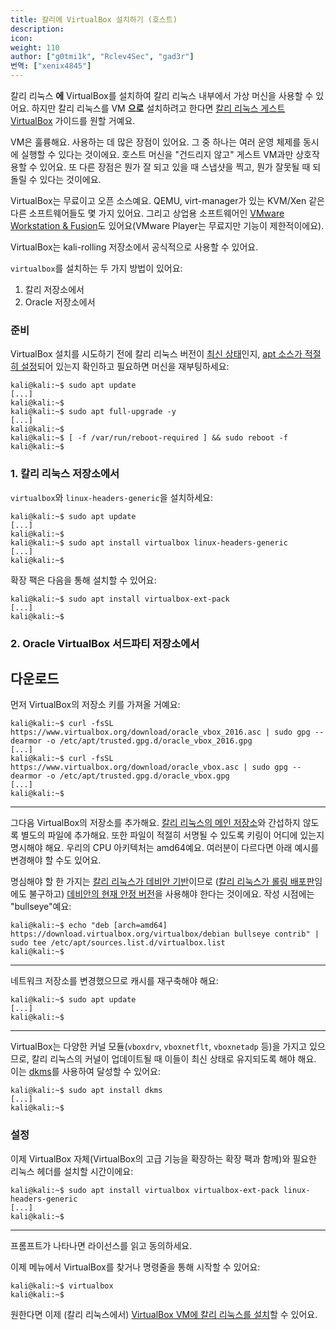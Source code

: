 ```yaml
---
title: 칼리에 VirtualBox 설치하기 (호스트)
description:
icon:
weight: 110
author: ["g0tmi1k", "Rclev4Sec", "gad3r"]
번역: ["xenix4845"]
---
```


칼리 리눅스 **에** VirtualBox를 설치하여 칼리 리눅스 내부에서 가상 머신을 사용할 수 있어요. 하지만 칼리 리눅스를 VM **으로** 설치하려고 한다면 [칼리 리눅스 게스트 VirtualBox](/docs/virtualization/install-virtualbox-guest-vm/) 가이드를 원할 거예요.

VM은 훌륭해요. 사용하는 데 많은 장점이 있어요. 그 중 하나는 여러 운영 체제를 동시에 실행할 수 있다는 것이에요. 호스트 머신을 "건드리지 않고" 게스트 VM과만 상호작용할 수 있어요. 또 다른 장점은 뭔가 잘 되고 있을 때 스냅샷을 찍고, 뭔가 잘못될 때 되돌릴 수 있다는 것이에요.

VirtualBox는 무료이고 오픈 소스예요. QEMU, virt-manager가 있는 KVM/Xen 같은 다른 소프트웨어들도 몇 가지 있어요. 그리고 상업용 소프트웨어인 [VMware Workstation & Fusion](/docs/virtualization/install-vmware-host/)도 있어요(VMware Player는 무료지만 기능이 제한적이에요).

VirtualBox는 kali-rolling 저장소에서 공식적으로 사용할 수 있어요.

`virtualbox`를 설치하는 두 가지 방법이 있어요:

1. 칼리 저장소에서
2. Oracle 저장소에서

### 준비

VirtualBox 설치를 시도하기 전에 칼리 리눅스 버전이 [최신 상태](/docs/general-use/updating-kali/)인지, [apt 소스가 적절히 설정](/docs/general-use/kali-linux-sources-list-repositories/#default-network-repository-value)되어 있는지 확인하고 필요하면 머신을 재부팅하세요:

```console
kali@kali:~$ sudo apt update
[...]
kali@kali:~$
kali@kali:~$ sudo apt full-upgrade -y
[...]
kali@kali:~$
kali@kali:~$ [ -f /var/run/reboot-required ] && sudo reboot -f
kali@kali:~$
```
### 1. 칼리 리눅스 저장소에서

`virtualbox`와 `linux-headers-generic`을 설치하세요:

```console
kali@kali:~$ sudo apt update
[...]
kali@kali:~$
kali@kali:~$ sudo apt install virtualbox linux-headers-generic
[...]
kali@kali:~$
```
확장 팩은 다음을 통해 설치할 수 있어요:

```console
kali@kali:~$ sudo apt install virtualbox-ext-pack
[...]
kali@kali:~$
```

### 2. Oracle VirtualBox 서드파티 저장소에서

## 다운로드

먼저 VirtualBox의 저장소 키를 가져올 거예요:

```console
kali@kali:~$ curl -fsSL https://www.virtualbox.org/download/oracle_vbox_2016.asc | sudo gpg --dearmor -o /etc/apt/trusted.gpg.d/oracle_vbox_2016.gpg
[...]
kali@kali:~$ curl -fsSL https://www.virtualbox.org/download/oracle_vbox.asc | sudo gpg --dearmor -o /etc/apt/trusted.gpg.d/oracle_vbox.gpg
[...]
kali@kali:~$
```

- - -

그다음 VirtualBox의 저장소를 추가해요.
[칼리 리눅스의 메인 저장소](/docs/general-use/kali-linux-sources-list-repositories/)와 간섭하지 않도록 별도의 파일에 추가해요. 또한 파일이 적절히 서명될 수 있도록 키링이 어디에 있는지 명시해야 해요.
우리의 CPU 아키텍처는 amd64예요. 여러분이 다르다면 아래 예시를 변경해야 할 수도 있어요.

명심해야 할 한 가지는 [칼리 리눅스가 데비안 기반](/docs/policy/kali-linux-relationship-with-debian/)이므로 ([칼리 리눅스가 롤링 배포판](/docs/general-use/kali-branches/)임에도 불구하고) [데비안의 현재 안정 버전](https://www.debian.org/releases/stable/)을 사용해야 한다는 것이에요. 작성 시점에는 "bullseye"예요:

```console
kali@kali:~$ echo "deb [arch=amd64] https://download.virtualbox.org/virtualbox/debian bullseye contrib" | sudo tee /etc/apt/sources.list.d/virtualbox.list
kali@kali:~$
```

- - -

네트워크 저장소를 변경했으므로 캐시를 재구축해야 해요:

```console
kali@kali:~$ sudo apt update
[...]
kali@kali:~$
```

- - -

VirtualBox는 다양한 커널 모듈(`vboxdrv`, `vboxnetflt`, `vboxnetadp` 등)을 가지고 있으므로, 칼리 리눅스의 커널이 업데이트될 때 이들이 최신 상태로 유지되도록 해야 해요. 이는 [dkms](https://packages.debian.org/testing/dkms)를 사용하여 달성할 수 있어요:

```console
kali@kali:~$ sudo apt install dkms
[...]
kali@kali:~$
```

### 설정

이제 VirtualBox 자체(VirtualBox의 고급 기능을 확장하는 확장 팩과 함께)와 필요한 리눅스 헤더를 설치할 시간이에요:

```console
kali@kali:~$ sudo apt install virtualbox virtualbox-ext-pack linux-headers-generic
[...]
kali@kali:~$
```

- - -

프롬프트가 나타나면 라이선스를 읽고 동의하세요.

이제 메뉴에서 VirtualBox를 찾거나 명령줄을 통해 시작할 수 있어요:

```console
kali@kali:~$ virtualbox
kali@kali:~$
```

원한다면 이제 (칼리 리눅스에서) [VirtualBox VM에 칼리 리눅스를 설치](/docs/virtualization/install-virtualbox-guest-vm/)할 수 있어요.
